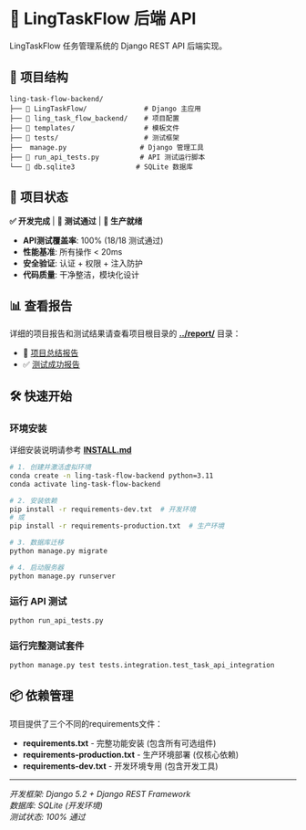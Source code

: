 # 🚀 LingTaskFlow 后端 API

LingTaskFlow 任务管理系统的 Django REST API 后端实现。

## 📁 项目结构

```
ling-task-flow-backend/
├── 📁 LingTaskFlow/              # Django 主应用
├── 📁 ling_task_flow_backend/    # 项目配置
├── 📁 templates/                 # 模板文件
├── 📁 tests/                     # 测试框架
├──  manage.py                  # Django 管理工具
├── 📄 run_api_tests.py          # API 测试运行脚本
└── 📄 db.sqlite3               # SQLite 数据库
```

## 🎯 项目状态

**✅ 开发完成** | **🧪 测试通过** | **🚀 生产就绪**

- **API测试覆盖率**: 100% (18/18 测试通过)
- **性能基准**: 所有操作 < 20ms
- **安全验证**: 认证 + 权限 + 注入防护
- **代码质量**: 干净整洁，模块化设计

## 📊 查看报告

详细的项目报告和测试结果请查看项目根目录的 **[../report/](../report/)** 目录：

- 📄 [项目总结报告](../report/PROJECT_SUMMARY.md)
- ✅ [测试成功报告](../report/SUCCESS_REPORT.md)

## 🛠️ 快速开始

### 环境安装

详细安装说明请参考 **[INSTALL.md](INSTALL.md)**

```bash
# 1. 创建并激活虚拟环境
conda create -n ling-task-flow-backend python=3.11
conda activate ling-task-flow-backend

# 2. 安装依赖
pip install -r requirements-dev.txt  # 开发环境
# 或
pip install -r requirements-production.txt  # 生产环境

# 3. 数据库迁移
python manage.py migrate

# 4. 启动服务器
python manage.py runserver
```

### 运行 API 测试

```bash
python run_api_tests.py
```

### 运行完整测试套件

```bash
python manage.py test tests.integration.test_task_api_integration
```

## 📦 依赖管理

项目提供了三个不同的requirements文件：

- **requirements.txt** - 完整功能安装 (包含所有可选组件)
- **requirements-production.txt** - 生产环境部署 (仅核心依赖)
- **requirements-dev.txt** - 开发环境专用 (包含开发工具)

---

*开发框架: Django 5.2 + Django REST Framework*  
*数据库: SQLite (开发环境)*  
*测试状态: 100% 通过*
